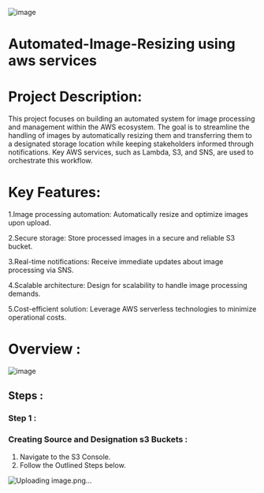 ![image](https://github.com/Pravnk57/Resizing-ImaGe-Using-s3-lambda/assets/117705143/9f2565bf-ba4d-4c45-b800-d7c168a19a81)
# Automated-Image-Resizing using aws services


# Project Description: 
This project focuses on building an automated system for image processing and management within the AWS ecosystem. The goal is to streamline the handling of images by automatically resizing them and transferring them to a designated storage location while keeping stakeholders informed through notifications. Key AWS services, such as Lambda, S3, and SNS, are used to orchestrate this workflow.

# Key Features:
1.Image processing automation: Automatically resize and optimize images upon upload.

2.Secure storage: Store processed images in a secure and reliable S3 bucket.

3.Real-time notifications: Receive immediate updates about image processing via SNS.

4.Scalable architecture: Design for scalability to handle image processing demands.

5.Cost-efficient solution: Leverage AWS serverless technologies to minimize operational costs.


# Overview :
![image](https://github.com/Pravnk57/Resizing-ImaGe-Using-s3-lambda/assets/117705143/71ce82d5-2297-4830-a5bb-fe0cb612e506)


## Steps :
### Step 1 :
### Creating Source and Designation s3 Buckets :

1. Navigate to the S3 Console.
2. Follow the Outlined Steps below.

![Uploading image.png…]()
   

































